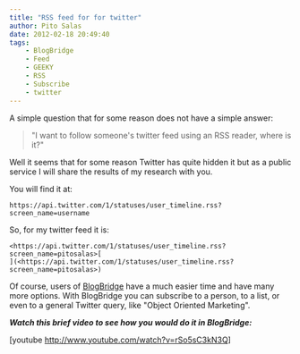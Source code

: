 ```yaml
---
title: "RSS feed for for twitter"
author: Pito Salas
date: 2012-02-18 20:49:40
tags:
    - BlogBridge
    - Feed
    - GEEKY
    - RSS
    - Subscribe
    - twitter
---
```



A simple question that for some reason does not have a simple answer:

> "I want to follow someone's twitter feed using an RSS reader, where is it?"

Well it seems that for some reason Twitter has quite hidden it but as a public
service I will share the results of my research with you.

You will find it at:

    
    
    https://api.twitter.com/1/statuses/user_timeline.rss?screen_name=username

So, for my twitter feed it is:

    
    
    <https://api.twitter.com/1/statuses/user_timeline.rss?screen_name=pitosalas>[  
    ](<https://api.twitter.com/1/statuses/user_timeline.rss?screen_name=pitosalas>)

Of course, users of [BlogBridge](<http://www.blogbridge.com/look>) have a much
easier time and have many more options. With BlogBridge you can subscribe to a
person, to a list, or even to a general Twitter query, like "Object Oriented
Marketing".

_**Watch this brief video to see how you would do it in BlogBridge:**_

[youtube http://www.youtube.com/watch?v=rSo5sC3kN3Q]


